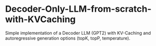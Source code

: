 # Decoder-Only-LLM-from-scratch-with-KVCaching
Simple implementation of a Decoder LLM (GPT2) with KV-Caching and autoregressive generation options (topK, topP, temperature).
